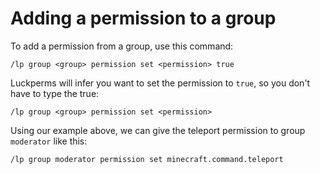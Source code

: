 # Adding a permission to a group

To add a permission from a group, use this command:

``` text
/lp group <group> permission set <permission> true
```

Luckperms will infer you want to set the permission to `true`, so you don't have
to type the true:

```
/lp group <group> permission set <permission>
```

Using our example above, we can give the teleport permission to group
`moderator` like this:

``` text
/lp group moderator permission set minecraft.command.teleport
```

